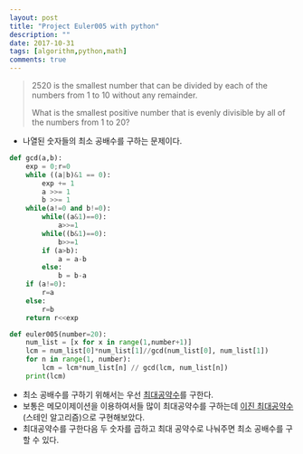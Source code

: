 ```yaml
---
layout: post
title: "Project Euler005 with python"
description: ""
date: 2017-10-31
tags: [algorithm,python,math]
comments: true
---
```


> 2520 is the smallest number that can be divided by each of the numbers from 1 to 10 without any remainder.
>
> What is the smallest positive number that is evenly divisible by all of the numbers from 1 to 20?

- 나열된 숫자들의 최소 공배수를 구하는 문제이다.

```python
def gcd(a,b):
    exp = 0;r=0
    while ((a|b)&1 == 0):
        exp += 1
        a >>= 1
        b >>= 1
    while(a!=0 and b!=0):
        while((a&1)==0):
            a>>=1
        while((b&1)==0):
            b>>=1
        if (a>b):
            a = a-b
        else:
            b = b-a
    if (a!=0):
        r=a
    else:
        r=b
    return r<<exp

def euler005(number=20):
    num_list = [x for x in range(1,number+1)]
    lcm = num_list[0]*num_list[1]//gcd(num_list[0], num_list[1])       
    for n in range(1, number):
        lcm = lcm*num_list[n] // gcd(lcm, num_list[n])
    print(lcm)
```

- 최소 공배수를 구하기 위해서는 우선 [최대공약수](https://namu.wiki/w/최대공약수)를 구한다.
- 보통은 메모이제이션을 이용하여서들 많이 최대공약수를 구하는데 [이진 최대공약수](https://ko.wikipedia.org/wiki/이진_최대공약수_알고리즘)(스테인 알고리즘)으로 구현해보았다.
- 최대공약수를 구한다음 두 숫자를 곱하고 최대 공약수로 나눠주면 최소 공배수를 구할 수 있다.
